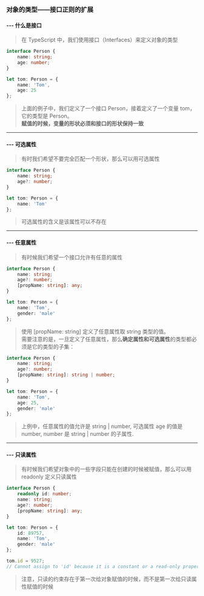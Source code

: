 ### 对象的类型——接口正则的扩展
#### --- 什么是接口
> 在 TypeScript 中，我们使用接口（Interfaces）来定义对象的类型
```typescript
interface Person {
    name: string;
    age: number;
}

let tom: Person = {
    name: 'Tom',
    age: 25
};
```
> 上面的例子中，我们定义了一个接口 Person，接着定义了一个变量 tom，它的类型是 Person。\
> **赋值的时候，变量的形状必须和接口的形状保持一致**
---
#### --- 可选属性
> 有时我们希望不要完全匹配一个形状，那么可以用可选属性
```typescript
interface Person {
    name: string;
    age?: number;
}

let tom: Person = {
    name: 'Tom'
};
```
> 可选属性的含义是该属性可以不存在
---
#### --- 任意属性
> 有时候我们希望一个接口允许有任意的属性
```typescript
interface Person {
    name: string;
    age?: number;
    [propName: string]: any;
}

let tom: Person = {
    name: 'Tom',
    gender: 'male'
};
```
> 使用 [propName: string] 定义了任意属性取 string 类型的值。\
> 需要注意的是，一旦定义了任意属性，那么**确定属性和可选属性**的类型都必须是它的类型的子集：
```typescript
interface Person {
    name: string;
    age?: number;
    [propName: string]: string | number;
}

let tom: Person = {
    name: 'Tom',
    age: 25,
    gender: 'male'
};
```
> 上例中，任意属性的值允许是 string | number, 可选属性 age 的值是 number, number 是 string | number 的子属性.
---
#### --- 只读属性
> 有时候我们希望对象中的一些字段只能在创建的时候被赋值，那么可以用 readonly 定义只读属性
```typescript
interface Person {
    readonly id: number;
    name: string;
    age?: number;
    [propName: string]: any;
}

let tom: Person = {
    id: 89757,
    name: 'Tom',
    gender: 'male'
};

tom.id = 9527;
// Cannot assign to 'id' because it is a constant or a read-only property.
```
> 注意，只读的约束存在于第一次给对象赋值的时候，而不是第一次给只读属性赋值的时候
